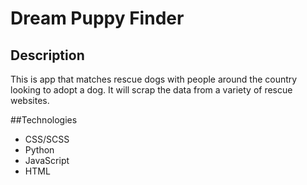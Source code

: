 # Dream Puppy Finder

## Description
This is app that matches rescue dogs with people around the country looking to adopt a dog. It will scrap the data from a variety of rescue websites.

##Technologies
* CSS/SCSS
* Python
* JavaScript
* HTML
